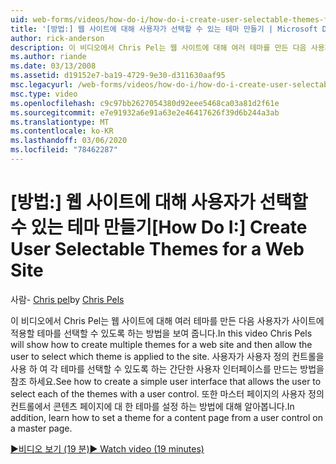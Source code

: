 ```yaml
---
uid: web-forms/videos/how-do-i/how-do-i-create-user-selectable-themes-for-a-web-site
title: '[방법:] 웹 사이트에 대해 사용자가 선택할 수 있는 테마 만들기 | Microsoft Docs'
author: rick-anderson
description: 이 비디오에서 Chris Pel는 웹 사이트에 대해 여러 테마를 만든 다음 사용자가 사이트에 적용할 테마를 선택할 수 있도록 하는 방법을 보여 줍니다. 자세한 내용은 다음을 참조 하세요.
ms.author: riande
ms.date: 03/13/2008
ms.assetid: d19152e7-ba19-4729-9e30-d311630aaf95
msc.legacyurl: /web-forms/videos/how-do-i/how-do-i-create-user-selectable-themes-for-a-web-site
msc.type: video
ms.openlocfilehash: c9c97bb2627054380d92eee5468ca03a81d2f61e
ms.sourcegitcommit: e7e91932a6e91a63e2e46417626f39d6b244a3ab
ms.translationtype: MT
ms.contentlocale: ko-KR
ms.lasthandoff: 03/06/2020
ms.locfileid: "78462287"
---
```

# <a name="how-do-i-create-user-selectable-themes-for-a-web-site"></a><span data-ttu-id="3b16f-104">[방법:] 웹 사이트에 대해 사용자가 선택할 수 있는 테마 만들기</span><span class="sxs-lookup"><span data-stu-id="3b16f-104">[How Do I:] Create User Selectable Themes for a Web Site</span></span>

<span data-ttu-id="3b16f-105">사람- [Chris pel](https://twitter.com/chrispels)</span><span class="sxs-lookup"><span data-stu-id="3b16f-105">by [Chris Pels](https://twitter.com/chrispels)</span></span>

<span data-ttu-id="3b16f-106">이 비디오에서 Chris Pel는 웹 사이트에 대해 여러 테마를 만든 다음 사용자가 사이트에 적용할 테마를 선택할 수 있도록 하는 방법을 보여 줍니다.</span><span class="sxs-lookup"><span data-stu-id="3b16f-106">In this video Chris Pels will show how to create multiple themes for a web site and then allow the user to select which theme is applied to the site.</span></span> <span data-ttu-id="3b16f-107">사용자가 사용자 정의 컨트롤을 사용 하 여 각 테마를 선택할 수 있도록 하는 간단한 사용자 인터페이스를 만드는 방법을 참조 하세요.</span><span class="sxs-lookup"><span data-stu-id="3b16f-107">See how to create a simple user interface that allows the user to select each of the themes with a user control.</span></span> <span data-ttu-id="3b16f-108">또한 마스터 페이지의 사용자 정의 컨트롤에서 콘텐츠 페이지에 대 한 테마를 설정 하는 방법에 대해 알아봅니다.</span><span class="sxs-lookup"><span data-stu-id="3b16f-108">In addition, learn how to set a theme for a content page from a user control on a master page.</span></span>

[<span data-ttu-id="3b16f-109">&#9654;비디오 보기 (19 분)</span><span class="sxs-lookup"><span data-stu-id="3b16f-109">&#9654; Watch video (19 minutes)</span></span>](https://channel9.msdn.com/Blogs/ASP-NET-Site-Videos/how-do-i-create-user-selectable-themes-for-a-web-site)
